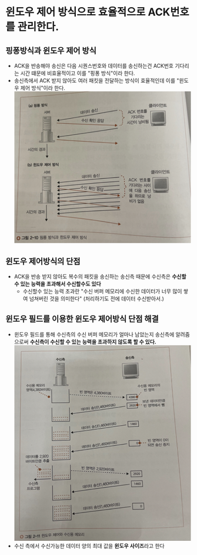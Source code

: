 # 윈도우 제어 방식으로 효율적으로 ACK번호를 관리한다.

## 핑퐁방식과 윈도우 제어 방식
- ACK을 반송해야 송신은 다음 시퀀스번호와 데이터를 송신하는건 ACK번호 기다리는 시간 떄문에 비효율적이고 이를 "핑퐁 방식"이라 한다.
- 송신측에서 ACK 받지 않아도 여러 패킷을 전달하는 방식이 효율적인데 이를 "윈도우 제어 방식"이라 한다.
![ping_pong.png](images%2Fping_pong.png)

## 윈도우 제어방식의 단점
- ACK을 반송 받지 않아도 복수의 패킷을 송신하는 송신측 때문에 수신측은 **수신할수 있는 능력을 초과해서 수신할수도 있다**
  - 수신할수 있는 능력 초과란 "수신 버퍼 메모리에 수신한 데이터가 너무 많이 쌓여 넘쳐버린 것을 의미한다" (처리하기도 전에 데이터 수신받아서.)

## 윈도우 필드를 이용한 윈도우 제어방식 단점 해결
- 윈도우 필드를 통해 수신측의 수신 버퍼 메모리가 얼마나 남았는지 송신측에 알려줌으로써 **수신측이 수신할 수 있는 능력을 초과하지 않도록 할 수 있다.**
![window_control.png](images%2Fwindow_control.png)
- 수신 측에서 수신가능한 데이터 양의 최대 값을 **윈도우 사이즈**라고 한다